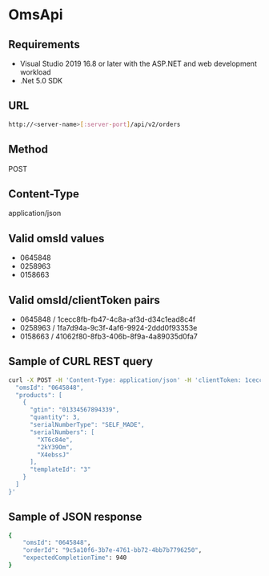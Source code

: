 # OmsApi

## Requirements

- Visual Studio 2019 16.8 or later with the ASP.NET and web development workload
- .Net 5.0 SDK

## URL
```sh
http://<server-name>[:server-port]/api/v2/orders
```

## Method
POST

## Content-Type
application/json

## Valid omsId values
- 0645848
- 0258963
- 0158663

## Valid omsId/clientToken pairs
- 0645848 / 1cecc8fb-fb47-4c8a-af3d-d34c1ead8c4f
- 0258963 / 1fa7d94a-9c3f-4af6-9924-2ddd0f93353e
- 0158663 / 41062f80-8fb3-406b-8f9a-4a89035d0fa7

## Sample of CURL REST query
```sh
curl -X POST -H 'Content-Type: application/json' -H 'clientToken: 1cecc8fb-fb47-4c8a-af3d-d34c1ead8c4f' http://<server-name>[:server-port]/api/v2/orders --data ' {
  "omsId": "0645848",
  "products": [
    {
      "gtin": "01334567894339",
      "quantity": 3,      
      "serialNumberType": "SELF_MADE",
      "serialNumbers": [
        "XT6c84e",
        "2kY39Om",
        "X4ebssJ"
      ],
      "templateId": "3"
    }
  ]
}'
```
## Sample of JSON response
```sh
{
    "omsId": "0645848",
    "orderId": "9c5a10f6-3b7e-4761-bb72-4bb7b7796250",
    "expectedCompletionTime": 940
}
```
